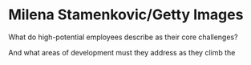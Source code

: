 # Milena Stamenkovic/Getty Images

What do high-potential employees describe as their core challenges?

And what areas of development must they address as they climb the
